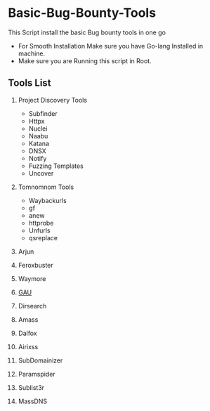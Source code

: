 # Basic-Bug-Bounty-Tools
This Script install the basic Bug bounty tools in one go 
- For Smooth Installation Make sure you have Go-lang Installed in machine.
- Make sure you are Running this script in Root.
## Tools List
1. Project Discovery Tools
   - Subfinder
   - Httpx
   - Nuclei
   - Naabu
   - Katana
   - DNSX
   - Notify
   - Fuzzing Templates
   - Uncover

2. Tomnomnom Tools
   - Waybackurls
   - gf
   - anew
   - httprobe
   - Unfurls
   - qsreplace

3. Arjun
4. Feroxbuster
5. Waymore
6. [GAU](https://github.com/lc/gau#installation)
7. Dirsearch
8. Amass
9. Dalfox
10. Airixss
11. SubDomainizer
12. Paramspider
13. Sublist3r
14. MassDNS
    
    
  
